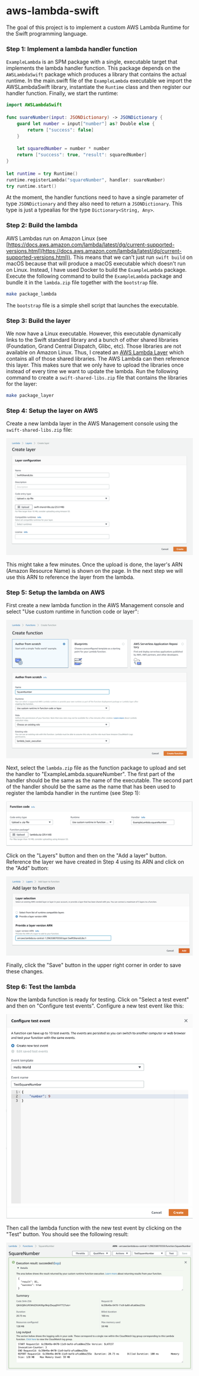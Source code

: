 # aws-lambda-swift

The goal of this project is to implement a custom AWS Lambda Runtime for the Swift programming language.

### Step 1: Implement a lambda handler function
`ExampleLambda` is an SPM package with a single, executable target that implements the lambda handler function.
This package depends on the `AWSLambdaSwift` package which produces a library that contains the actual runtime.
In the main.swift file of the `ExampleLambda` executable we import the AWSLambdaSwift library, instantiate the
`Runtime` class and then register our handler function. Finally, we start the runtime:

```swift
import AWSLambdaSwift

func suareNumber(input: JSONDictionary) -> JSONDictionary {
    guard let number = input["number"] as? Double else {
        return ["success": false]
    }

    let squaredNumber = number * number
    return ["success": true, "result": squaredNumber]
}

let runtime = try Runtime()
runtime.registerLambda("squareNumber", handler: suareNumber)
try runtime.start()
```

At the moment, the handler functions need to have a single parameter of type `JSONDictionary` and they also need to
return a `JSONDictionary`. This type is just a typealias for the type `Dictionary<String, Any>`.

### Step 2: Build the lambda
AWS Lambdas run on Amazon Linux (see [https://docs.aws.amazon.com/lambda/latest/dg/current-supported-versions.html](https://docs.aws.amazon.com/lambda/latest/dg/current-supported-versions.html)).
This means that we can't just run `swift build` on macOS because that will produce a macOS executable which doesn't run on Linux. Instead, I have used Docker to build the `ExampleLambda` package.
Execute the following command to build the `ExampleLambda` package and bundle it in the `lambda.zip` file together with the `bootstrap` file.

```bash
make package_lambda
```

The `bootstrap` file is a simple shell script that launches the executable.

### Step 3: Build the layer
We now have a Linux executable. However, this executable dynamically links to the Swift standard library and a bunch of other shared libraries (Foundation, Grand Central Dispatch, Glibc, etc). Those
libraries are not available on Amazon Linux. Thus, I created an [AWS Lambda Layer](https://docs.aws.amazon.com/lambda/latest/dg/configuration-layers.html) which contains all of those shared libraries.
The AWS Lambda can then reference this layer. This makes sure that we only have to upload the libraries once instead of every time we want to update the lambda. Run the following command
to create a `swift-shared-libs.zip` file that contains the libraries for the layer:

```bash
make package_layer
```

### Step 4: Setup the layer on AWS
Create a new lambda layer in the AWS Management console using the `swift-shared-libs.zip` file:

![Create a new layer](./resources/create-layer-step-1.png)

This might take a few minutes. Once the upload is done, the layer's ARN (Amazon Resource Name) is shown on the page. In the next step we will use this ARN to reference the layer from the lambda.

### Step 5: Setup the lambda on AWS
First create a new lambda function in the AWS Management console and select "Use custom runtime in function code or layer":

![Create a new lambda function](./resources/create-lambda-step-1.png)

Next, select the `lambda.zip` file as the function package to upload and set the handler to "ExampleLambda.squareNumber". The first part of the handler should be the same as the name of the executable.
The second part of the handler should be the same as the name that has been used to register the lambda handler in the runtime (see Step 1):

![Upload the function package and set the handler](./resources/create-lambda-step-2.png)

Click on the "Layers" button and then on the "Add a layer" button. Reference the layer we have created in Step 4 using its ARN and click on the "Add" button:

![Reference the layer from the lambda](./resources/create-lambda-step-3.png)

Finally, click the "Save" button in the upper right corner in order to save these changes.

### Step 6: Test the lambda
Now the lambda function is ready for testing. Click on "Select a test event" and then on "Configure test events". Configure a new test event like this:

![Create a new test event](./resources/lambda-testing-step-1.png)

Then call the lambda function with the new test event by clicking on the "Test" button. You should
see the following result:

![Successful lambda execution result](./resources/lambda-testing-step-2.png) 